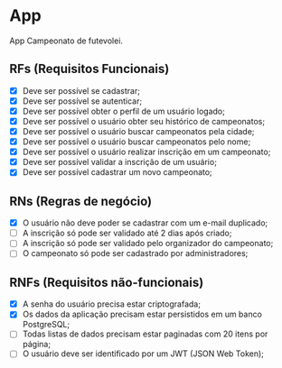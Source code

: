 # App

App Campeonato de futevolei.

## RFs (Requisitos Funcionais)

- [x] Deve ser possível se cadastrar;
- [x] Deve ser possível se autenticar;
- [x] Deve ser possível obter o perfil de um usuário logado;
- [x] Deve ser possível o usuário obter seu histórico de campeonatos;
- [x] Deve ser possível o usuário buscar campeonatos pela cidade;
- [x] Deve ser possível o usuário buscar campeonatos pelo nome;
- [x] Deve ser possível o usuário realizar inscrição em um campeonato;
- [x] Deve ser possível validar a inscrição de um usuário;
- [x] Deve ser possível cadastrar um novo campeonato;

## RNs (Regras de negócio)

- [x] O usuário não deve poder se cadastrar com um e-mail duplicado;
- [ ] A inscrição só pode ser validado até 2 dias após criado;
- [ ] A inscrição só pode ser validado pelo organizador do campeonato;
- [ ] O campeonato só pode ser cadastrado por administradores;

## RNFs (Requisitos não-funcionais)

- [x] A senha do usuário precisa estar criptografada;
- [x] Os dados da aplicação precisam estar persistidos em um banco PostgreSQL;
- [ ] Todas listas de dados precisam estar paginadas com 20 itens por página;
- [ ] O usuário deve ser identificado por um JWT (JSON Web Token);